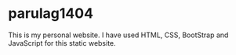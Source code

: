 # parulag1404
This is my personal website.
I have used HTML, CSS, BootStrap and JavaScript for this static website.
